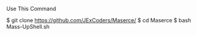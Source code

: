 Use This Command

$ git clone https://github.com/JExCoders/Maserce/
$ cd Maserce
$ bash Mass-UpShell.sh
